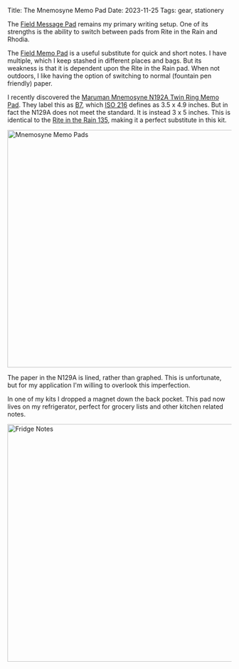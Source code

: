 Title: The Mnemosyne Memo Pad
Date: 2023-11-25
Tags: gear, stationery

The [Field Message Pad](/2012/11/field-message-pad/) remains my primary writing setup. One of its strengths is the ability to switch between pads from Rite in the Rain and Rhodia.

The [Field Memo Pad](/2019/12/field-memo-pad/) is a useful substitute for quick and short notes. I have multiple, which I keep stashed in different places and bags. But its weakness is that it is dependent upon the Rite in the Rain pad. When not outdoors, I like having the option of switching to normal (fountain pen friendly) paper.

I recently discovered the [Maruman Mnemosyne N192A Twin Ring Memo Pad](https://www.jetpens.com/Maruman-Mnemosyne-N192A-Twin-Ring-Memo-Pad-Modified-B7-5-mm-Lined/pd/11412). They label this as [B7](https://papersizes.io/b/b7), which [ISO 216](https://en.wikipedia.org/wiki/ISO_216) defines as 3.5 x 4.9 inches. But in fact the N129A does not meet the standard. It is instead 3 x 5 inches. This is identical to the [Rite in the Rain 135](https://www.riteintherain.com/3x5-top-spiral-notebook), making it a perfect substitute in this kit.

<a href="https://www.flickr.com/photos/pigmonkey/53355404447/in/dateposted/" title="Mnemosyne Memo Pads"><img src="https://live.staticflickr.com/65535/53355404447_a91c130436_c.jpg" width="800" height="533" alt="Mnemosyne Memo Pads"/></a>

The paper in the N129A is lined, rather than graphed. This is unfortunate, but for my application I'm willing to overlook this imperfection.

In one of my kits I dropped a magnet down the back pocket. This pad now lives on my refrigerator, perfect for grocery lists and other kitchen related notes.

<a href="https://www.flickr.com/photos/pigmonkey/53356610239/in/dateposted/" title="Fridge Notes"><img src="https://live.staticflickr.com/65535/53356610239_7bf7cd2e86_c.jpg" width="800" height="533" alt="Fridge Notes"/></a>
